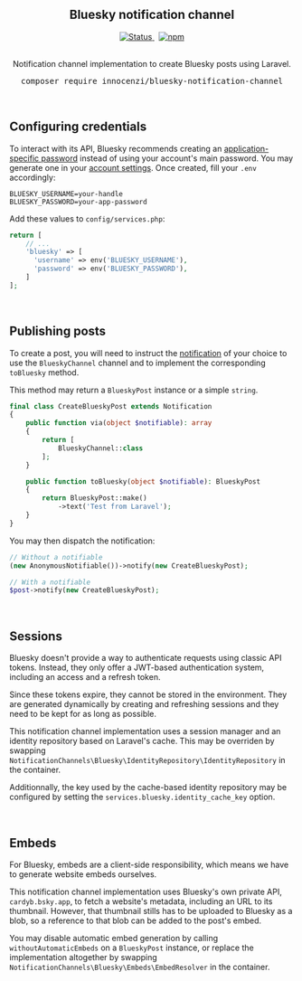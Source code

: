 <h2 align="center">Bluesky notification channel</h2>

<p align="center">
  <a href="https://github.com/innocenzi/bluesky-notification-channel/actions?query=workflow%3Arun-tests">
    <img alt="Status" src="https://github.com/innocenzi/bluesky-notification-channel/actions/workflows/run-tests.yml/badge.svg">
  </a>
  <span>&nbsp;</span>
  <a href="https://packagist.org/packages/innocenzi/bluesky-notification-channel">
    <img alt="npm" src="https://img.shields.io/packagist/v/innocenzi/bluesky-notification-channel">
  </a>
  <br />
  <br />
  <p align="center">
    Notification channel implementation to create Bluesky posts using Laravel.
  </p>
  <pre><div align="center">composer require innocenzi/bluesky-notification-channel</div></pre>
</p>

&nbsp;

## Configuring credentials

To interact with its API, Bluesky recommends creating an [application-specific password](https://atproto.com/specs/xrpc#app-passwords) instead of using your account's main password. You may generate one in your [account settings](https://bsky.app/settings/app-passwords). Once created, fill your `.env` accordingly:

```env
BLUESKY_USERNAME=your-handle
BLUESKY_PASSWORD=your-app-password
```

Add these values to `config/services.php`:

```php
return [
    // ...
    'bluesky' => [
      'username' => env('BLUESKY_USERNAME'),
      'password' => env('BLUESKY_PASSWORD'),
    ]
];
```


&nbsp;

## Publishing posts

To create a post, you will need to instruct the [notification](https://laravel.com/docs/master/notifications#generating-notifications) of your choice to use the `BlueskyChannel` channel and to implement the corresponding `toBluesky` method. 

This method may return a `BlueskyPost` instance or a simple `string`.

```php
final class CreateBlueskyPost extends Notification
{
    public function via(object $notifiable): array
    {
        return [
            BlueskyChannel::class
        ];
    }

    public function toBluesky(object $notifiable): BlueskyPost
    {
        return BlueskyPost::make()
            ->text('Test from Laravel');
    }
}
```

You may then dispatch the notification:

```php
// Without a notifiable
(new AnonymousNotifiable())->notify(new CreateBlueskyPost);

// With a notifiable
$post->notify(new CreateBlueskyPost);
```


&nbsp;

## Sessions

Bluesky doesn't provide a way to authenticate requests using classic API tokens. Instead, they only offer a JWT-based authentication system, including an access and a refresh token.

Since these tokens expire, they cannot be stored in the environment. They are generated dynamically by creating and refreshing sessions and they need to be kept for as long as possible.

This notification channel implementation uses a session manager and an identity repository based on Laravel's cache. This may be overriden by swapping `NotificationChannels\Bluesky\IdentityRepository\IdentityRepository` in the container.

Additionnally, the key used by the cache-based identity repository may be configured by setting the `services.bluesky.identity_cache_key` option.


&nbsp;

## Embeds

For Bluesky, embeds are a client-side responsibility, which means we have to generate website embeds ourselves. 

This notification channel implementation uses Bluesky's own private API, `cardyb.bsky.app`, to fetch a website's metadata, including an URL to its thumbnail. However, that thumbnail stills has to be uploaded to Bluesky as a blob, so a reference to that blob can be added to the post's embed.

You may disable automatic embed generation by calling `withoutAutomaticEmbeds` on a `BlueskyPost` instance, or replace the implementation altogether by swapping `NotificationChannels\Bluesky\Embeds\EmbedResolver` in the container.
